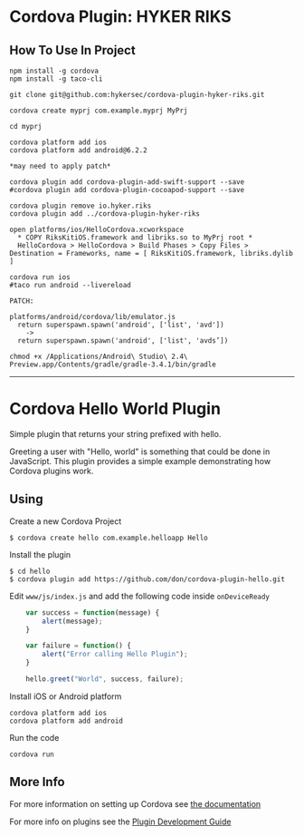 # Cordova Plugin: HYKER RIKS

## How To Use In Project

    npm install -g cordova
    npm install -g taco-cli

    git clone git@github.com:hykersec/cordova-plugin-hyker-riks.git

    cordova create myprj com.example.myprj MyPrj

    cd myprj

    cordova platform add ios
    cordova platform add android@6.2.2

    *may need to apply patch*

    cordova plugin add cordova-plugin-add-swift-support --save
    #cordova plugin add cordova-plugin-cocoapod-support --save

    cordova plugin remove io.hyker.riks
    cordova plugin add ../cordova-plugin-hyker-riks

    open platforms/ios/HelloCordova.xcworkspace
      * COPY RiksKitiOS.framework and libriks.so to MyPrj root *
      HelloCordova > HelloCordova > Build Phases > Copy Files > Destination = Frameworks, name = [ RiksKitiOS.framework, libriks.dylib ]

    cordova run ios
    #taco run android --livereload

    PATCH:

    platforms/android/cordova/lib/emulator.js
      return superspawn.spawn('android', ['list', 'avd'])
        ->
      return superspawn.spawn('android', ['list', 'avds’])

    chmod +x /Applications/Android\ Studio\ 2.4\ Preview.app/Contents/gradle/gradle-3.4.1/bin/gradle

---
# Cordova Hello World Plugin

Simple plugin that returns your string prefixed with hello.

Greeting a user with "Hello, world" is something that could be done in JavaScript. This plugin provides a simple example demonstrating how Cordova plugins work.

## Using

Create a new Cordova Project

    $ cordova create hello com.example.helloapp Hello
    
Install the plugin

    $ cd hello
    $ cordova plugin add https://github.com/don/cordova-plugin-hello.git
    

Edit `www/js/index.js` and add the following code inside `onDeviceReady`

```js
    var success = function(message) {
        alert(message);
    }

    var failure = function() {
        alert("Error calling Hello Plugin");
    }

    hello.greet("World", success, failure);
```

Install iOS or Android platform

    cordova platform add ios
    cordova platform add android
    
Run the code

    cordova run 

## More Info

For more information on setting up Cordova see [the documentation](http://cordova.apache.org/docs/en/latest/guide/cli/index.html)

For more info on plugins see the [Plugin Development Guide](http://cordova.apache.org/docs/en/latest/guide/hybrid/plugins/index.html)
